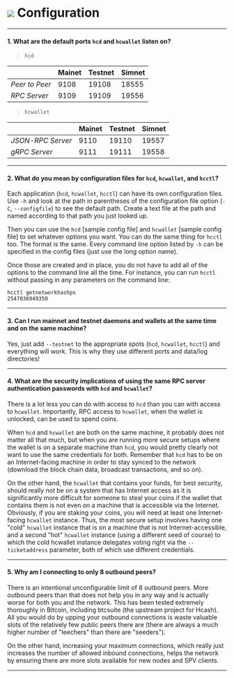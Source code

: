 # <img class="dcr-icon" src="/img/dcr-icons/Config1.svg" /> Configuration

---

#### 1. What are the default ports `hcd` and `hcwallet` listen on?

> `hcd`

|             |Mainet|Testnet|Simnet
---           |---   |---    |---
*Peer to Peer*| 9108 | 19108 | 18555
*RPC Server*  | 9109 | 19109 | 19556

> `hcwallet`

|                |Mainet|Testnet|Simnet
---              |---   |---    |---
*JSON-RPC Server*| 9110 | 19110 | 19557
*gRPC Server*    | 9111 | 19111 | 19558

---

#### 2. What do you mean by configuration files for `hcd`, `hcwallet`, and `hcctl`? 

Each application (`hcd`, `hcwallet`, `hcctl`) can have its own configuration files. Use `-h` and look at the path in parentheses of the configuration file option (`-C`, `--configfile`) to see the default path. Create a text file at the path and named according to that path you just looked up.

Then you can use the `hcd` [sample config file] and `hcwallet` [sample config file] to set whatever options you want. You can do the same thing for `hcctl` too. The format is the same. Every command line option listed by `-h` can be specified in the config files (just use the long option name).

Once those are created and in place, you do not have to add all of the options to the command line all the time. For instance, you can run `hcctl` without passing in any parameters on the command line:

```no-highlight
hcctl getnetworkhashps
2547036949350
```

---

#### 3. Can I run mainnet and testnet daemons and wallets at the same time and on the same machine? 

Yes, just add `--testnet` to the appropriate spots (`hcd`, `hcwallet`, `hcctl`) and everything will work. This is why they use different ports and data/log directories!

---

#### 4. What are the security implications of using the same RPC server authentication passwords with `hcd` and `hcwallet`? 

There is a lot less you can do with access to `hcd` than you can with access to `hcwallet`. Importantly, RPC access to `hcwallet`, when the wallet is unlocked, can be used to spend coins.

When `hcd` and `hcwallet` are both on the same machine, it probably does not matter all that much, but when you are running more secure setups where the wallet is on a separate machine than `hcd`, you would pretty clearly not want to use the same credentials for both. Remember that `hcd` has to be on an Internet-facing machine in order to stay synced to the network (download the block chain data, broadcast transactions, and so on).

On the other hand, the `hcwallet` that contains your funds, for best security, should really not be on a system that has Internet access as it is significantly more difficult for someone to steal your coins if the wallet that contains them is not even on a machine that is accessible via the Internet. Obviously, if you are staking your coins, you will need at least one Internet-facing `hcwallet` instance. Thus, the most secure setup involves having one "cold" `hcwallet` instance that is on a machine that is not Internet-accessible, and a second "hot" `hcwallet` instance (using a different seed of course) to which the cold hcwallet instance delegates voting right via the `--ticketaddress` parameter, both of which use different credentials.

---

#### 5. Why am I connecting to only 8 outbound peers? 

There is an intentional unconfigurable limit of 8 outbound peers. More outbound peers than that does not help you in any way and is actually worse for both you and the network. This has been tested extremely thoroughly in Bitcoin, including btcsuite (the upstream project for Hcash). All you would do by upping your outbound connections is waste valuable slots of the relatively few public peers there are (there are always a much higher number of "leechers" than there are "seeders").

On the other hand, increasing your maximum connections, which really just increases the number of allowed inbound connections, helps the network by ensuring there are more slots available for new nodes and SPV clients.

---

